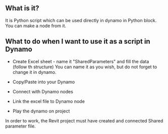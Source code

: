 ## What is it?

It is Python script which can be used directly in dynamo in Python block. You can make a node from it.

## What to do when I want to use it as a script in Dynamo

* Create Excel sheet - name it "SharedParameters" and fill the data (follow th structure)
You can name it as you wish, but do not forget to change it in dynamo.

* Copy/Paste into your Dynamo
* Connect with Dynamo nodes
* Link the excel file to Dynamo node
* Play the dynamo on project

In order to work, the Revit project must have created and connected Shared parameter file.
